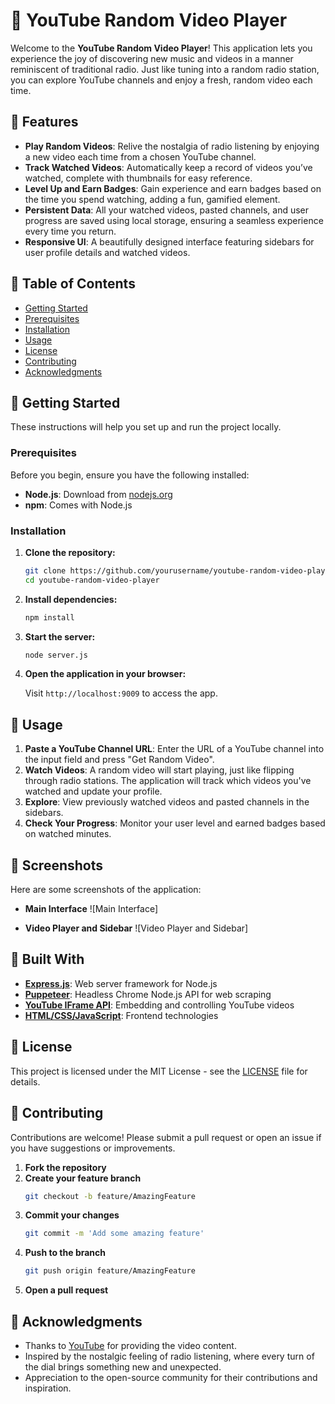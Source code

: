# 🎵 YouTube Random Video Player

Welcome to the **YouTube Random Video Player**! This application lets you experience the joy of discovering new music and videos in a manner reminiscent of traditional radio. Just like tuning into a random radio station, you can explore YouTube channels and enjoy a fresh, random video each time.

## 🚀 Features

- **Play Random Videos**: Relive the nostalgia of radio listening by enjoying a new video each time from a chosen YouTube channel.
- **Track Watched Videos**: Automatically keep a record of videos you’ve watched, complete with thumbnails for easy reference.
- **Level Up and Earn Badges**: Gain experience and earn badges based on the time you spend watching, adding a fun, gamified element.
- **Persistent Data**: All your watched videos, pasted channels, and user progress are saved using local storage, ensuring a seamless experience every time you return.
- **Responsive UI**: A beautifully designed interface featuring sidebars for user profile details and watched videos.

## 📜 Table of Contents

- [Getting Started](#getting-started)
- [Prerequisites](#prerequisites)
- [Installation](#installation)
- [Usage](#usage)
- [License](#license)
- [Contributing](#contributing)
- [Acknowledgments](#acknowledgments)

## 🏁 Getting Started

These instructions will help you set up and run the project locally.

### Prerequisites

Before you begin, ensure you have the following installed:

- **Node.js**: Download from [nodejs.org](https://nodejs.org/)
- **npm**: Comes with Node.js

### Installation

1. **Clone the repository:**

    ```bash
    git clone https://github.com/yourusername/youtube-random-video-player.git
    cd youtube-random-video-player
    ```

2. **Install dependencies:**

    ```bash
    npm install
    ```

3. **Start the server:**

    ```bash
    node server.js
    ```

4. **Open the application in your browser:**

    Visit `http://localhost:9009` to access the app.

## 📖 Usage

1. **Paste a YouTube Channel URL**: Enter the URL of a YouTube channel into the input field and press "Get Random Video".
2. **Watch Videos**: A random video will start playing, just like flipping through radio stations. The application will track which videos you've watched and update your profile.
3. **Explore**: View previously watched videos and pasted channels in the sidebars.
4. **Check Your Progress**: Monitor your user level and earned badges based on watched minutes.

## 🎨 Screenshots

Here are some screenshots of the application:

- **Main Interface**
  ![Main Interface]

- **Video Player and Sidebar**
  ![Video Player and Sidebar]

## 🔧 Built With

- **[Express.js](https://expressjs.com/)**: Web server framework for Node.js
- **[Puppeteer](https://pptr.dev/)**: Headless Chrome Node.js API for web scraping
- **[YouTube IFrame API](https://developers.google.com/youtube/iframe_api_reference)**: Embedding and controlling YouTube videos
- **[HTML/CSS/JavaScript](https://developer.mozilla.org/en-US/)**: Frontend technologies

## 📝 License

This project is licensed under the MIT License - see the [LICENSE](LICENSE) file for details.

## 🤝 Contributing

Contributions are welcome! Please submit a pull request or open an issue if you have suggestions or improvements.

1. **Fork the repository**
2. **Create your feature branch**
    ```bash
    git checkout -b feature/AmazingFeature
    ```
3. **Commit your changes**
    ```bash
    git commit -m 'Add some amazing feature'
    ```
4. **Push to the branch**
    ```bash
    git push origin feature/AmazingFeature
    ```
5. **Open a pull request**

## 🎉 Acknowledgments

- Thanks to [YouTube](https://youtube.com) for providing the video content.
- Inspired by the nostalgic feeling of radio listening, where every turn of the dial brings something new and unexpected.
- Appreciation to the open-source community for their contributions and inspiration.
